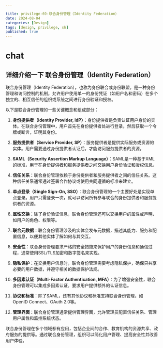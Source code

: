 ```yaml
---

title: privilege-69-联合身份管理（Identity Federation）
date: 2024-08-04
categories: [Design]
tags: [design, privilege, sh]
published: true
---
```



# chat

## 详细介绍一下 联合身份管理（Identity Federation）

联合身份管理（Identity Federation），也称为身份联合或身份联盟，是一种身份管理和访问控制的机制，允许用户使用单一的身份凭证（如用户名和密码）在多个独立的、相互信任的组织或系统之间进行身份验证和授权。

以下是联合身份管理的一些关键概念和组成部分：

1. **身份提供者（Identity Provider, IdP）**：身份提供者是负责认证用户身份的实体。在联合身份管理中，用户首先在身份提供者处进行登录，然后获取一个令牌或断言，证明其身份。

2. **服务提供者（Service Provider, SP）**：服务提供者是提供实际服务或资源的实体。用户需要通过身份提供者认证后，才能访问服务提供者的资源。

3. **SAML（Security Assertion Markup Language）**：SAML是一种基于XML的标准，用于在身份提供者和服务提供者之间交换用户身份验证和授权信息。

4. **信任关系**：联合身份管理依赖于身份提供者和服务提供者之间的信任关系。这种信任关系通常通过签署合作协议或使用共同遵循的标准来建立。

5. **单点登录（Single Sign-On, SSO）**：联合身份管理的一个主要好处是实现单点登录。用户只需登录一次，就可以访问所有参与联合的身份提供者和服务提供者的资源。

6. **属性交换**：除了身份验证信息，联合身份管理还可以交换用户的属性或声明，如用户的角色、权限等。

7. **联合元数据**：联合身份管理涉及的实体会发布元数据，描述其能力、服务和配置信息，以便其他实体了解如何与其交互。

8. **安全性**：联合身份管理要求严格的安全措施来保护用户的身份信息和通信过程，通常使用SSL/TLS加密和数字签名来实现。

9. **隐私保护**：在交换用户信息时，联合身份管理需要考虑隐私保护，确保只共享必要的用户数据，并遵守相关的数据保护法规。

10. **多因素认证（Multi-Factor Authentication, MFA）**：为了增强安全性，联合身份管理可以集成多因素认证，要求用户提供额外的认证信息。

11. **协议和标准**：除了SAML，还有其他协议和标准支持联合身份管理，如OpenID Connect、OAuth 2.0等。

12. **管理界面**：联合身份管理通常提供管理界面，允许管理员配置信任关系、管理用户属性和监控系统状态。

联合身份管理在多个领域都有应用，包括企业间的合作、教育机构的资源共享、政府服务的提供等。通过联合身份管理，组织可以简化用户管理、提高安全性并改善用户体验。

